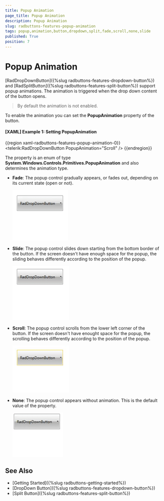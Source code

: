 ```yaml
---
title: Popup Animation
page_title: Popup Animation
description: Popup Animation
slug: radbuttons-features-popup-animation
tags: popup,animation,button,dropdown,split,fade,scroll,none,slide
published: True
position: 7
---
```


# Popup Animation

[RadDropDownButton]({%slug radbuttons-features-dropdown-button%}) and [RadSplitButton]({%slug radbuttons-features-split-button%}) support popup animations. The animation is triggered when the drop down content of the button opens.

> By default the animation is not enabled.

To enable the animation you can set the __PopupAnimation__ property of the button. 

#### __[XAML] Example 1: Setting PopupAnimation__  
{{region xaml-radbuttons-features-popup-animation-0}}
	<telerik:RadDropDownButton PopupAnimation="Scroll" />
{{endregion}}

The property is an enum of type __System.Windows.Controls.Primitives.PopupAnimation__ and also determines the animation type.

* __Fade__: The popup control gradually appears, or fades out, depending on its current state (open or not).

	![](images/radbuttons-features-popup-animations-0.gif)

* __Slide__: The popup control slides down starting from the bottom border of the button. If the screen doesn't have enough space for the popup, the sliding behaves differently according to the position of the popup.
	
	![](images/radbuttons-features-popup-animations-1.gif)

* __Scroll__: The popup control scrolls from the lower left corner of the button. If the screen doesn't have enought space for the popup, the scrolling behaves differently according to the position of the popup.
	
	![](images/radbuttons-features-popup-animations-2.gif)

* __None__: The popup control appears without animation. This is the default value of the property.

	![](images/radbuttons-features-popup-animations-3.gif)

## See Also

* [Getting Started]({%slug radbuttons-getting-started%})
* [DropDown Button]({%slug radbuttons-features-dropdown-button%})
* [Split Button]({%slug radbuttons-features-split-button%})
